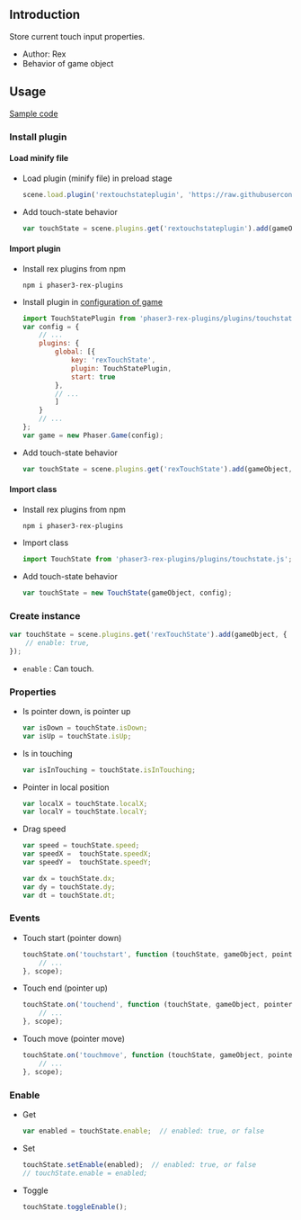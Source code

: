 ## Introduction

Store current touch input properties.

- Author: Rex
- Behavior of game object

## Usage

[Sample code](https://github.com/rexrainbow/phaser3-rex-notes/tree/master/examples/touchstate)

### Install plugin

#### Load minify file

- Load plugin (minify file) in preload stage
    ```javascript
    scene.load.plugin('rextouchstateplugin', 'https://raw.githubusercontent.com/rexrainbow/phaser3-rex-notes/master/dist/rextouchstateplugin.min.js', true);
    ```
- Add touch-state behavior
    ```javascript
    var touchState = scene.plugins.get('rextouchstateplugin').add(gameObject, config);
    ```

#### Import plugin

- Install rex plugins from npm
    ```
    npm i phaser3-rex-plugins
    ```
- Install plugin in [configuration of game](game.md#configuration)
    ```javascript
    import TouchStatePlugin from 'phaser3-rex-plugins/plugins/touchstate-plugin.js';
    var config = {
        // ...
        plugins: {
            global: [{
                key: 'rexTouchState',
                plugin: TouchStatePlugin,
                start: true
            },
            // ...
            ]
        }
        // ...
    };
    var game = new Phaser.Game(config);
    ```
- Add touch-state behavior
    ```javascript
    var touchState = scene.plugins.get('rexTouchState').add(gameObject, config);
    ```

#### Import class

- Install rex plugins from npm
    ```
    npm i phaser3-rex-plugins
    ```
- Import class
    ```javascript
    import TouchState from 'phaser3-rex-plugins/plugins/touchstate.js';
    ```
- Add touch-state behavior
    ```javascript
    var touchState = new TouchState(gameObject, config);
    ```

### Create instance

```javascript
var touchState = scene.plugins.get('rexTouchState').add(gameObject, {
    // enable: true,
});
```

- `enable` : Can touch.

### Properties

- Is pointer down, is pointer up
    ```javascript
    var isDown = touchState.isDown;
    var isUp = touchState.isUp;
    ```
- Is in touching
    ```javascript
    var isInTouching = touchState.isInTouching;
    ```
- Pointer in local position
    ```javascript
    var localX = touchState.localX;
    var localY = touchState.localY;
    ```
- Drag speed
    ```javascript
    var speed = touchState.speed;
    var speedX =  touchState.speedX;
    var speedY =  touchState.speedY;
    ```
    ```javascript
    var dx = touchState.dx;
    var dy = touchState.dy;
    var dt = touchState.dt;    
    ``` 

### Events

- Touch start (pointer down)
    ```javascript
    touchState.on('touchstart', function (touchState, gameObject, pointer, localX, localY, event) {
        // ...
    }, scope);
    ```
- Touch end (pointer up)
    ```javascript
    touchState.on('touchend', function (touchState, gameObject, pointer) {
        // ...
    }, scope);
    ```
- Touch move (pointer move)
    ```javascript
    touchState.on('touchmove', function (touchState, gameObject, pointer, localX, localY, event) {
        // ...
    }, scope);
    ```

### Enable

- Get
    ```javascript
    var enabled = touchState.enable;  // enabled: true, or false
    ```
- Set
    ```javascript
    touchState.setEnable(enabled);  // enabled: true, or false
    // touchState.enable = enabled;
    ```
- Toggle
    ```javascript
    touchState.toggleEnable();
    ```
